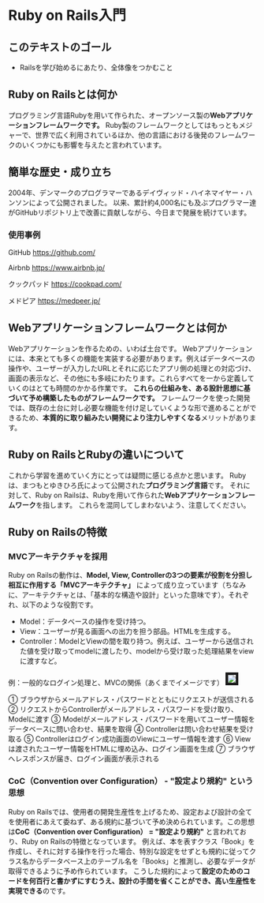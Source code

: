 # Ruby on Rails入門

## このテキストのゴール
- Railsを学び始めるにあたり、全体像をつかむこと

## Ruby on Railsとは何か
プログラミング言語Rubyを用いて作られた、オープンソース製の**Webアプリケーションフレームワークです。**
Ruby製のフレームワークとしてはもっともメジャーで、世界で広く利用されているほか、他の言語における後発のフレームワークのいくつかにも影響を与えたと言われています。

## 簡単な歴史・成り立ち
2004年、デンマークのプログラマーであるデイヴィッド・ハイネマイヤー・ハンソンによって公開されました。
以来、累計約4,000名にも及ぶプログラマー達がGitHubリポジトリ上で改善に貢献しながら、今日まで発展を続けています。

### 使用事例
GitHub
https://github.com/

Airbnb
https://www.airbnb.jp/

クックパッド
https://cookpad.com/

メドピア
https://medpeer.jp/

## Webアプリケーションフレームワークとは何か
Webアプリケーションを作るための、いわば土台です。
Webアプリケーションには、本来とても多くの機能を実装する必要があります。例えばデータベースの操作や、ユーザーが入力したURLとそれに応じたアプリ側の処理との対応づけ、画面の表示など、その他にも多岐にわたります。これらすべてを一から定義していくのはとても時間のかかる作業です。
**これらの仕組みを、ある設計思想に基づいて予め構築したものがフレームワークです。**
フレームワークを使った開発では、既存の土台に対し必要な機能を付け足していくような形で進めることができるため、**本質的に取り組みたい開発により注力しやすくなる**メリットがあります。

## Ruby on RailsとRubyの違いについて
これから学習を進めていく方にとっては疑問に感じる点かと思います。
Rubyは、まつもとゆきひろ氏によって公開された**プログラミング言語**です。
それに対して、Ruby on Railsは、Rubyを用いて作られた**Webアプリケーションフレームワーク**を指します。
これらを混同してしまわないよう、注意してください。

## Ruby on Railsの特徴
### MVCアーキテクチャを採用
Ruby on Railsの動作は、**Model, View, Controllerの3つの要素が役割を分担し相互に作用する「MVCアーキテクチャ」** によって成り立っています（ちなみに、アーキテクチャとは、「基本的な構造や設計」といった意味です）。それぞれ、以下のような役割です。

- Model：データベースの操作を受け持つ。
- View：ユーザーが見る画面への出力を担う部品。HTMLを生成する。
- Controller：ModelとViewの間を取り持つ。例えば、ユーザーから送信された値を受け取ってmodelに渡したり、modelから受け取った処理結果をviewに渡すなど。

例：一般的なログイン処理と、MVCの関係（あくまでイメージです）
<img src="https://user-images.githubusercontent.com/36021748/68593225-4547c580-04d8-11ea-9ec3-ed591c7189f5.png" border="5">

① ブラウザからメールアドレス・パスワードとともにリクエストが送信される
② リクエストからControllerがメールアドレス・パスワードを受け取り、Modelに渡す
③ Modelがメールアドレス・パスワードを用いてユーザー情報をデータベースに問い合わせ、結果を取得
④ Controllerは問い合わせ結果を受け取る
⑤ Controllerはログイン成功画面のViewにユーザー情報を渡す
⑥ Viewは渡されたユーザー情報をHTMLに埋め込み、ログイン画面を生成
⑦ ブラウザへレスポンスが届き、ログイン画面が表示される


### CoC（Convention over Configuration） - "設定より規約" という思想
Ruby on Railsでは、使用者の開発生産性を上げるため、設定および設計の全てを使用者にあえて委ねず、ある規約に基づいて予め決められています。この思想は**CoC（Convention over Configuration） = "設定より規約"** と言われており、Ruby on Railsの特徴となっています。
例えば、本を表すクラス「Book」を作成し、それに対する操作を行った場合、特別な設定をせずとも規約に従ってクラス名からデータベース上のテーブル名を「Books」と推測し、必要なデータが取得できるように予め作られています。
こうした規約によって**設定のためのコードを何百行と書かずにすむうえ、設計の手間を省くことができ、高い生産性を実現できる**のです。

